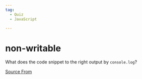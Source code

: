 ```yaml
---
tag:
  - Quiz
  - JavaScript

---
```

  
# non-writable

What does the code snippet to the right output by `console.log`?


[Source From](https://bigfrontend.dev/quiz/inherit-writable-flag)

  